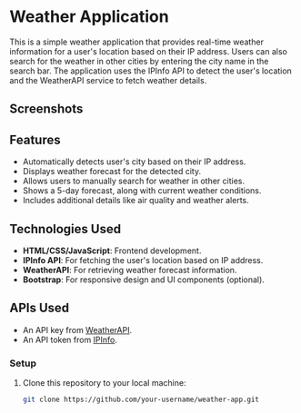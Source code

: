 # Weather Application

This is a simple weather application that provides real-time weather information for a user's location based on their IP address. Users can also search for the weather in other cities by entering the city name in the search bar. The application uses the IPInfo API to detect the user's location and the WeatherAPI service to fetch weather details.

## Screenshots

## Features
- Automatically detects user's city based on their IP address.
- Displays weather forecast for the detected city.
- Allows users to manually search for weather in other cities.
- Shows a 5-day forecast, along with current weather conditions.
- Includes additional details like air quality and weather alerts.

## Technologies Used
- **HTML/CSS/JavaScript**: Frontend development.
- **IPInfo API**: For fetching the user's location based on IP address.
- **WeatherAPI**: For retrieving weather forecast information.
- **Bootstrap**: For responsive design and UI components (optional).
  

## APIs Used
- An API key from [WeatherAPI](https://www.weatherapi.com/).
- An API token from [IPInfo](https://ipinfo.io/).

### Setup
1. Clone this repository to your local machine:
   ```bash
   git clone https://github.com/your-username/weather-app.git

